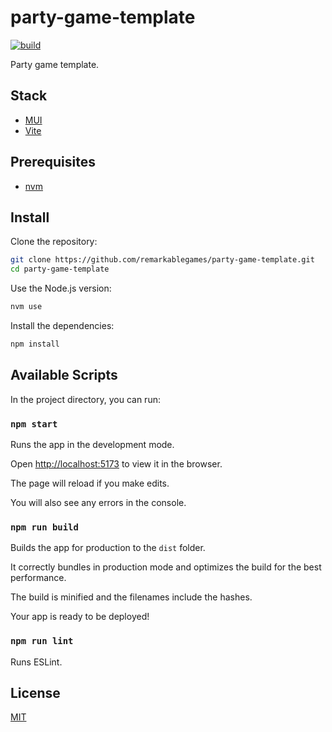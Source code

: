 # party-game-template

[![build](https://github.com/remarkablegames/party-game-template/actions/workflows/build.yml/badge.svg)](https://github.com/remarkablegames/party-game-template/actions/workflows/build.yml)

Party game template.

## Stack

- [MUI](https://mui.com/)
- [Vite](https://vitejs.dev/)

## Prerequisites

- [nvm](https://github.com/nvm-sh/nvm#readme)

## Install

Clone the repository:

```sh
git clone https://github.com/remarkablegames/party-game-template.git
cd party-game-template
```

Use the Node.js version:

```sh
nvm use
```

Install the dependencies:

```sh
npm install
```

## Available Scripts

In the project directory, you can run:

### `npm start`

Runs the app in the development mode.

Open [http://localhost:5173](http://localhost:5173) to view it in the browser.

The page will reload if you make edits.

You will also see any errors in the console.

### `npm run build`

Builds the app for production to the `dist` folder.

It correctly bundles in production mode and optimizes the build for the best performance.

The build is minified and the filenames include the hashes.

Your app is ready to be deployed!

### `npm run lint`

Runs ESLint.

## License

[MIT](LICENSE)
